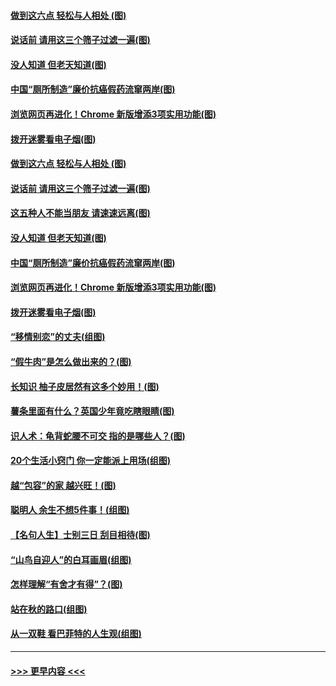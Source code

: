 #### [做到这六点 轻松与人相处 (图)](../pages/p8/907429.md?t=09190511) 
#### [说话前 请用这三个筛子过滤一遍(图)](../pages/p8/906928.md?t=09190511) 
#### [没人知道 但老天知道(图)](../pages/p8/907731.md?t=09190511) 
#### [中国“厕所制造”廉价抗癌假药流窜两岸(图)](../pages/p8/907723.md?t=09190511) 
#### [浏览网页再进化！Chrome 新版增添3项实用功能(图)](../pages/p8/907714.md?t=09190511) 
#### [拨开迷雾看电子烟(图)](../pages/p8/907427.md?t=09190511) 
#### [做到这六点 轻松与人相处 (图)](../pages/p8/907429.md?t=09190511) 
#### [说话前 请用这三个筛子过滤一遍(图)](../pages/p8/906928.md?t=09190511) 
#### [这五种人不能当朋友 请速速远离(图)](../pages/p8/907726.md?t=09190511) 
#### [没人知道 但老天知道(图)](../pages/p8/907731.md?t=09190511) 
#### [中国“厕所制造”廉价抗癌假药流窜两岸(图)](../pages/p8/907723.md?t=09190511) 
#### [浏览网页再进化！Chrome 新版增添3项实用功能(图)](../pages/p8/907714.md?t=09190511) 
#### [拨开迷雾看电子烟(图)](../pages/p8/907427.md?t=09190511) 
#### [“移情别恋”的丈夫(组图)](../pages/p8/907644.md?t=09190511) 
#### [“假牛肉”是怎么做出来的？(图)](../pages/p8/907668.md?t=09190511) 
#### [长知识 柚子皮居然有这多个妙用！(图)](../pages/p8/907425.md?t=09190511) 
#### [薯条里面有什么？英国少年竟吃瞎眼睛(图)](../pages/p8/907381.md?t=09190511) 
#### [识人术：龟背蛇腰不可交 指的是哪些人？(图)](../pages/p8/907503.md?t=09190511) 
#### [20个生活小窍门 你一定能派上用场(组图)](../pages/p8/907510.md?t=09190511) 
#### [越“包容”的家 越兴旺！(图)](../pages/p8/907328.md?t=09190511) 
#### [聪明人 余生不想5件事！(组图)](../pages/p8/907364.md?t=09190511) 
#### [【名句人生】士别三日 刮目相待(图)](../pages/p8/906988.md?t=09190511) 
#### [“山鸟自迎人”的白耳画眉(组图)](../pages/p8/907332.md?t=09190511) 
#### [怎样理解“有舍才有得”？(图)](../pages/p8/906872.md?t=09190511) 
#### [站在秋的路口(组图)](../pages/p8/906914.md?t=09190511) 
#### [从一双鞋 看巴菲特的人生观(组图)](../pages/p8/907311.md?t=09190511) 

----
#### [ >>> 更早内容 <<< ](../indexes/p8-earlier.md)
